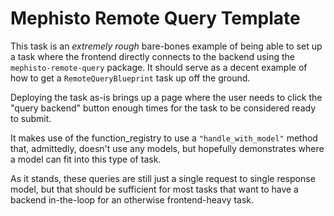 # Mephisto Remote Query Template

This task is an _extremely rough_ bare-bones example of being able to set up a task where the frontend directly connects to the backend using the `mephisto-remote-query` package. It should serve as a decent example of how to get a `RemoteQueryBlueprint` task up off the ground.

Deploying the task as-is brings up a page where the user needs to click the "query backend" button enough times for the task to be considered ready to submit.

It makes use of the function_registry to use a `"handle_with_model"` method that, admittedly, doesn't use any models, but hopefully demonstrates where a model can fit into this type of task.

As it stands, these queries are still just a single request to single response model, but that should be sufficient for most tasks that want to have a backend in-the-loop for an otherwise frontend-heavy task.